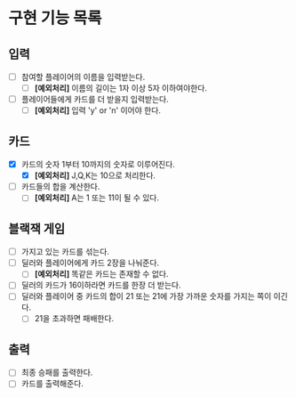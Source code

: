 # 구현 기능 목록

## 입력
- [ ] 참여할 플레이어의 이름을 입력받는다.
  - [ ] **[예외처리]** 이름의 길이는 1자 이상 5자 이하여야한다. 
- [ ] 플레이어들에게 카드를 더 받을지 입력받는다.
  - [ ] **[예외처리]** 입력 'y' or 'n' 이어야 한다.

## 카드
- [x] 카드의 숫자 1부터 10까지의 숫자로 이루어진다.
  - [x] **[예외처리]** J,Q,K는 10으로 처리한다.
- [ ] 카드들의 합을 계산한다.
  - [ ] **[예외처리]** A는 1 또는 11이 될 수 있다.

## 블랙잭 게임
- [ ] 가지고 있는 카드를 섞는다.
- [ ] 딜러와 플레이어에게 카드 2장을 나눠준다.
  - [ ] **[예외처리]** 똑같은 카드는 존재할 수 없다.
- [ ] 딜러의 카드가 16이하라면 카드를 한장 더 받는다.
- [ ] 딜러와 플레이어 중 카드의 합이 21 또는 21에 가장 가까운 숫자를 가지는 쪽이 이긴다.
  - [ ] 21을 초과하면 패배한다.

## 출력 
- [ ] 최종 승패를 출력한다.
- [ ] 카드를 출력해준다.
